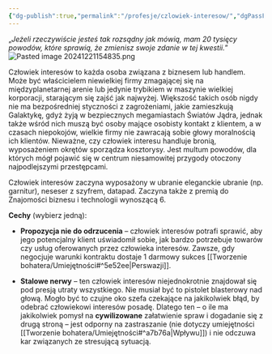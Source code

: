 ```yaml
---
{"dg-publish":true,"permalink":"/profesje/czlowiek-interesow/","dgPassFrontmatter":true}
---
```


„*Jeżeli rzeczywiście jesteś tak rozsądny jak mówią, mam 20 tysięcy powodów, które sprawią, że zmienisz swoje zdanie w tej kwestii.*”
![Pasted image 20241221154835.png](/img/user/Obrazy/Pasted%20image%2020241221154835.png)

Człowiek interesów to każda osoba związana z biznesem lub handlem. Może być właścicielem niewielkiej firmy zmagającej się na międzyplanetarnej arenie lub jedynie trybikiem w maszynie wielkiej korporacji, starającym się zajść jak najwyżej. Większość takich osób nigdy nie ma bezpośredniej styczności z zagrożeniami, jakie zamieszkują Galaktykę, gdyż żyją w bezpiecznych megamiastach Światów Jądra, jednak także wśród nich muszą być osoby mające osobisty kontakt z klientem, a w czasach niepokojów, wielkie firmy nie zawracają sobie głowy moralnością ich klientów. Nieważne, czy człowiek interesu handluje bronią, wyposażeniem okrętów sporządza kosztorysy. Jest multum powodów, dla których mógł pojawić się w centrum niesamowitej przygody otoczony najpodlejszymi przestępcami.

Człowiek interesów zaczyna wyposażony w ubranie eleganckie ubranie (np. garnitur), neseser z szyfrem, datapad. Zaczyna także z premią do Znajomości biznesu i technologii wynoszącą 6.

**Cechy** (wybierz jedną):

- **Propozycja nie do odrzucenia** – człowiek interesów potrafi sprawić, aby jego potencjalny klient uświadomił sobie, jak bardzo potrzebuje towarów czy usług oferowanych przez człowieka interesów. Zawsze, gdy negocjuje warunki kontraktu dostaje 1 darmowy sukces [[Tworzenie bohatera/Umiejętności#^5e52ee\|Perswazji]].

- **Stalowe nerwy** – ten człowiek interesów niejednokrotnie znajdował się pod presją utraty wszystkiego. Nie musiał być to pistolet blasterowy nad głową. Mogło być to czujne oko szefa czekające na jakikolwiek błąd, by odebrać człowiekowi interesów posadę. Dlatego ten – o ile ma jakikolwiek pomysł na **cywilizowane** załatwienie spraw i dogadanie się z drugą stroną – jest odporny na zastraszanie (nie dotyczy umiejętności [[Tworzenie bohatera/Umiejętności#^a7b76a\|Wpływu]]) i nie odczuwa kar związanych ze stresującą sytuacją.